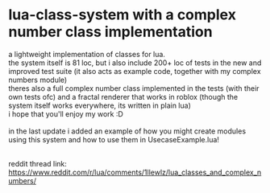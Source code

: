 # lua-class-system with a complex number class implementation
a lightweight implementation of classes for lua. <br>
the system itself is 81 loc, but i also include 200+ loc of tests in the new and improved test suite (it also acts as example code, together with my complex numbers module) <br>
theres also a full complex number class implemented in the tests (with their own tests ofc) and a fractal renderer that works in roblox (though the system itself works everywhere, its written in plain lua)<br>
i hope that you'll enjoy my work :D <br><br>
in the last update i added an example of how you might create modules using this system and how to use them in UsecaseExample.lua! <br><br>

reddit thread link: https://www.reddit.com/r/lua/comments/1llewlz/lua_classes_and_complex_numbers/
